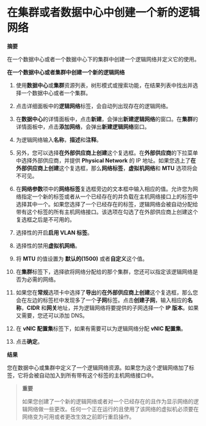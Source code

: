 # 在集群或者数据中心中创建一个新的逻辑网络

**摘要**

在一个数据中心或者一个数据中心下的集群中创建一个逻辑网络并定义它的使用。

**在一个数据中心或者集群中创建一个新的逻辑网络**

1. 使用**数据中心**或**集群**资源列表，树形模式或搜索功能，在结果列表中找出并选择一个数据中心或者一个集群。

2. 点击详细面板中的**逻辑网络**标签，会自动列出现存在的逻辑网络。

3. 在**数据中心**的详情面板中，点击**新建**，会弹出**新建逻辑网络**的窗口。在**集群**的详情面板中，点击**添加网络**，会弹出**新建逻辑网络**窗口。 

4. 为逻辑网络输入**名称**，**描述**和**注释**。

5. 另外，您可以选择**在外部供应商上创建**这个复选框。在**外部供应商**的下拉菜单中选择外部供应商，并提供 **Physical Network** 的 IP 地址。如果您选上了**在外部供应商上创建**这个复选框，那么**网络标签**，**虚拟机网络**和 **MTU** 选项将会不可见。

6. 在**网络参数**项中的**网络标签**复选框旁边的文本框中输入相应的值。允许您为网络指定一个新的标签或者从一个已经存在的并负载在主机网络接口上的标签中选择其中一个。如果您选择了一个已经存在的标签，逻辑网络会被自动分配给带有这个标签的所有主机网络接口。该选项在勾选了在外部供应商上创建这个复选框之后是不可用的。

7. 选择性的开启**启用 VLAN 标签**。

8. 选择性的禁用**虚拟机网络**。

9. 将 **MTU** 的值设置为 **默认的(1500)** 或者**自定义**这个值。

10.  在**集群**标签下，选择欲将网络分配给的那个集群，您还可以指定该逻辑网络是否为必需的网络。

11. 如果您在**常规**选项卡中选择了**导出**的**在外部供应商上创建**这个复选框，那么您会在左边的标签栏中发现多了一个**子网**标签。点击**创建子网**，输入相应的**名称**，**CIDR** 和**网关**地址，并为逻辑网络将要提供的子网选择一个 **IP 版本**。如果又需要，您还可以添加 DNS。

12. 在 **vNIC 配置集**标签下，如果有需要可以为逻辑网络分配 **vNIC 配置集**。

13. 点击**确定**。

**结果**

您在数据中心或集群中定义了一个逻辑网络资源。如果您为这个逻辑网络加了标签，它将会被自动加入到所有带有这个标签的主机网络接口中。

> **重要**
>
>如果您创建了一个新的逻辑网络或者对一个已经存在的且作为显示网络的逻辑网络做一些更改。任何一个正在运行的且使用了该网络的虚拟机必须要在网络变为可用或者更改生效之前即行重启操作。

